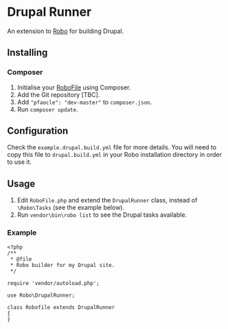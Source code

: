 Drupal Runner
====

An extension to [Robo](https://github.com/Codegyre/Robo) for building Drupal.


## Installing

### Composer

1. Initialise your [RoboFile](https://github.com/Codegyre/Robo/blob/master/README.md#installing) using Composer.
2. Add the Git repository [TBC].
3. Add `"pfaocle": "dev-master"` to `composer.json`.
4. Run `composer update`.


## Configuration

Check the `example.drupal.build.yml` file for more details. You will need to copy this file to `drupal.build.yml` in your Robo installation directory in order to use it.


## Usage

1. Edit `RoboFile.php` and extend the `DrupalRunner` class, instead of `\Robo\Tasks` (see the example below).
2. Run `vendor\bin\robo list` to see the Drupal tasks available.

### Example

    <?php
    /**
     * @file
     * Robo builder for my Drupal site.
     */

    require 'vendor/autoload.php';

    use Robo\DrupalRunner;

    class Robofile extends DrupalRunner
    {
    }
